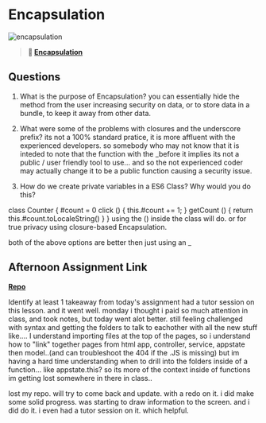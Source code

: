 # Encapsulation

![encapsulation](https://bcw.blob.core.windows.net/public/img/journals/5838157482080222)

> **📖 [Encapsulation](https://codeworksacademy.com/fs-student-guide/resources/wk3/02-Encapsulation)**

## Questions

1. What is the purpose of Encapsulation?
you can essentially hide the method from the user increasing security on data,
or to store data in a bundle, to keep it away from other data.

2. What were some of the problems with closures and the underscore prefix?
its not a 100% standard pratice, it is more affluent with the experienced developers. so somebody who may not know 
that it is inteded to note that the function with the _before it implies its not a public / user friendly tool to use...
and so the not experienced coder may actually change it to be a public function causing a security issue.

3. How do we create private variables in a ES6 Class? Why would you do this?

class Counter {
    #count = 0
    click () {
        this.#count += 1;
    }
    getCount () {
        return this.#count.toLocaleString()
    }
}
 using the () inside the class will do. or for true privacy using closure-based Encapsulation.

 both of the above options are better then just using an _

## Afternoon Assignment Link

**[Repo](https://github.com/good-ol-peekers/<ASSIGNMENT_REPO>)**

Identify at least 1 takeaway from today's assignment
had a tutor session on this lesson. and it went well.
monday i thought i paid so much attention in class, and took notes,
but today went alot better. still feeling challenged with syntax and getting the folders to talk to eachother with
all the new stuff like.... I understand importing files at the top of the pages, so i understand how to "link" 
together pages from html app, controller, service, appstate then model..(and can troubleshoot the 404 if the .JS is missing) but
im having a hard time understanding when to drill into the folders inside of a function... like appstate.this?
so its more of the context inside of functions im getting lost somewhere in there in class..

lost my repo. will try to come back and update. with a redo on it. i did make some solid progress. was starting to draw information to the screen.
and i did do it. i even had a tutor session on it. which  helpful.